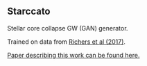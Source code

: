 ## Starccato 

Stellar core collapse GW (GAN) generator. 

Trained on data from [Richers et al (2017)](https://arxiv.org/pdf/1701.02752).

[Paper describing this work can be found here.]()


